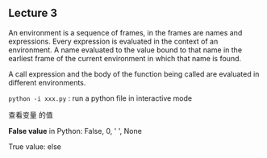 ## Lecture 3 

An environment is a sequence of frames, in the frames are names and expressions. Every expression is evaluated in the context of an environment. A name evaluated to the value bound to that name in the earliest frame of the current environment in which that name is found.



A call expression and the body of the function being called are evaluated in different environments.



`python -i xxx.py` : run a python file in interactive mode

查看变量 的值



**False value** in Python: False, 0, ' ', None

True value: else


